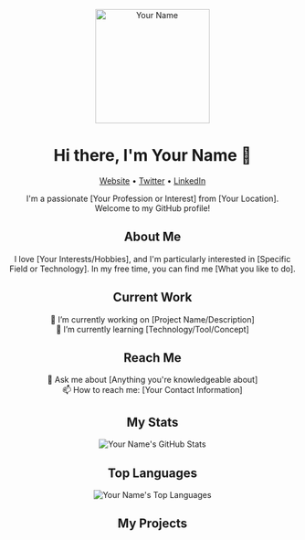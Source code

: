 <p align="center">
  <img src=https://ibb.co/C8sZB0D alt="Your Name" width="200"/>
</p>

<h1 align="center">Hi there, I'm Your Name 👋</h1>

<p align="center">
  <a href="https://your-website.com">Website</a> •
  <a href="https://twitter.com/yourtwitter">Twitter</a> •
  <a href="https://linkedin.com/in/yourlinkedin">LinkedIn</a>
</p>

<p align="center">I'm a passionate [Your Profession or Interest] from [Your Location]. Welcome to my GitHub profile!</p>

<h2 align="center">About Me</h2>

<p align="center">
  I love [Your Interests/Hobbies], and I'm particularly interested in [Specific Field or Technology]. In my free time, you can find me [What you like to do].
</p>

<h2 align="center">Current Work</h2>

<p align="center">
  🔭 I’m currently working on [Project Name/Description]
  <br>
  🌱 I’m currently learning [Technology/Tool/Concept]
</p>

<h2 align="center">Reach Me</h2>

<p align="center">
  💬 Ask me about [Anything you're knowledgeable about]
  <br>
  📫 How to reach me: [Your Contact Information]
</p>

<h2 align="center">My Stats</h2>

<p align="center">
  <img src="https://github-readme-stats.vercel.app/api?username=yourusername&show_icons=true&theme=dark" alt="Your Name's GitHub Stats"/>
</p>

<h2 align="center">Top Languages</h2>

<p align="center">
  <img src="https://github-readme-stats.vercel.app/api/top-langs/?username=yourusername&layout=compact&theme=dark" alt="Your Name's Top Languages"/>
</p>

<h2 align="center">My Projects</h2>

<p
